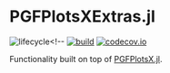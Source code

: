 # PGFPlotsXExtras.jl

![lifecycle](https://img.shields.io/badge/lifecycle-experimental-orange.svg)<!--
[![build](https://github.com/tpapp/PGFPlotsXExtras.jl/workflows/CI/badge.svg)](https://github.com/tpapp/PGFPlotsXExtras.jl/actions?query=workflow%3ACI)
[![codecov.io](http://codecov.io/github/tpapp/PGFPlotsXExtras.jl/coverage.svg?branch=master)](http://codecov.io/github/tpapp/PGFPlotsXExtras.jl?branch=master)

<!-- Documentation -- uncomment or delete as needed -->
<!--
[![Documentation](https://img.shields.io/badge/docs-stable-blue.svg)](https://tpapp.github.io/PGFPlotsXExtras.jl/stable)
[![Documentation](https://img.shields.io/badge/docs-master-blue.svg)](https://tpapp.github.io/PGFPlotsXExtras.jl/dev)
-->

Functionality built on top of [PGFPlotsX.jl](https://github.com/KristofferC/PGFPlotsX.jl).
